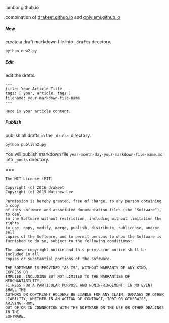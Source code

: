 lambor.github.io

combination of [drakeet.github.io](https://github.com/drakeet/drakeet.github.io) and [onlylemi.github.io](https://github.com/onlylemi/onlylemi.github.io)

##### New

create a draft markdown file into `_drafts` directory.

```python
python new2.py
```


##### Edit

edit the drafts.

```
---
title: Your Article Title
tags: [ your, article, tags ]
filename: your-markdown-file-name
---

Here is your article content.
```


##### Publish

publish all drafts in the `_drafts` directory.

```python
python publish2.py
```

You will publish markdown file `year-month-day-your-markdown-file-name.md` into `_posts` directory.


===

    The MIT License (MIT)

    Copyright (c) 2016 drakeet
    Copyright (c) 2015 Matthew Lee

    Permission is hereby granted, free of charge, to any person obtaining a copy
    of this software and associated documentation files (the "Software"), to deal
    in the Software without restriction, including without limitation the rights
    to use, copy, modify, merge, publish, distribute, sublicense, and/or sell
    copies of the Software, and to permit persons to whom the Software is
    furnished to do so, subject to the following conditions:

    The above copyright notice and this permission notice shall be included in all
    copies or substantial portions of the Software.

    THE SOFTWARE IS PROVIDED "AS IS", WITHOUT WARRANTY OF ANY KIND, EXPRESS OR
    IMPLIED, INCLUDING BUT NOT LIMITED TO THE WARRANTIES OF MERCHANTABILITY,
    FITNESS FOR A PARTICULAR PURPOSE AND NONINFRINGEMENT. IN NO EVENT SHALL THE
    AUTHORS OR COPYRIGHT HOLDERS BE LIABLE FOR ANY CLAIM, DAMAGES OR OTHER
    LIABILITY, WHETHER IN AN ACTION OF CONTRACT, TORT OR OTHERWISE, ARISING FROM,
    OUT OF OR IN CONNECTION WITH THE SOFTWARE OR THE USE OR OTHER DEALINGS IN THE
    SOFTWARE.

